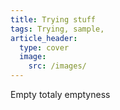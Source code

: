 ```yaml
---
title: Trying stuff
tags: Trying, sample, 
article_header:
  type: cover
  image:
    src: /images/
---
```


Empty totaly emptyness
